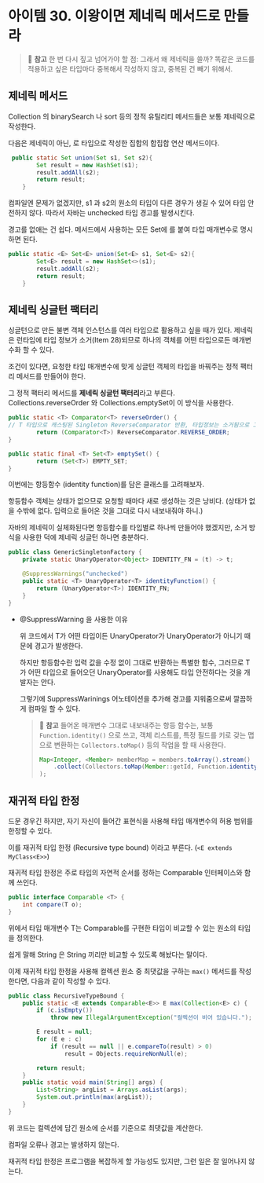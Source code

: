 # 아이템 30. 이왕이면 제네릭 메서드로 만들라

  > 📌 **참고**
  > 한 번 다시 짚고 넘어가야 할 점: 그래서 왜 제네릭을 쓸까?
  > 똑같은 코드를 적용하고 싶은 타입마다 중복해서 작성하지 않고, 중복된 건 빼기 위해서.

## 제네릭 메서드

Collection 의 binarySearch 나 sort 등의 정적 유틸리티 메서드들은 보통 제네릭으로 작성한다.

다음은 제네릭이 아닌, 로 타입으로 작성한 집합의 합집합 연산 메서드이다.

```Java
 public static Set union(Set s1, Set s2){
        Set result = new HashSet(s1);
        result.addAll(s2);
        return result;
    }
```

컴파일엔 문제가 없겠지만, s1 과 s2의 원소의 타입이 다른 경우가 생길 수 있어 타입 안전하지 않다. 따라서 자바는 unchecked 타입 경고를 발생시킨다.

경고를 없애는 건 쉽다. 메서드에서 사용하는 모든 Set에 <E>를 붙여 타입 매개변수로 명시하면 된다.

```Java
public static <E> Set<E> union(Set<E> s1, Set<E> s2){
        Set<E> result = new HashSet<>(s1);
        result.addAll(s2);
        return result;
    }

```

## 제네릭 싱글턴 팩터리

싱글턴으로 만든 불변 객체 인스턴스를 여러 타입으로 활용하고 싶을 때가 있다. 제네릭은 런타임에 타입 정보가 소거(Item 28)되므로 하나의 객체를 어떤 타입으로든 매개변수화 할 수 있다.

조건이 있다면, 요청한 타입 매개변수에 맞게 싱글턴 객체의 타입을 바꿔주는 정적 팩터리 메서드를 만들어야 한다.

그 정적 팩터리 메서드를 **제네릭 싱글턴 팩터리**라고 부른다. Collections.reverseOrder 와 Collections.emptySet이 이 방식을 사용한다.

```JAVA
public static <T> Comparator<T> reverseOrder() {
// T 타입으로 캐스팅된 Singleton ReverseComparator 반환, 타입정보는 소거됨으로 그때그때 캐스팅만 되는 것
        return (Comparator<T>) ReverseComparator.REVERSE_ORDER; 
}

public static final <T> Set<T> emptySet() { 
  		return (Set<T>) EMPTY_SET; 
}
```

이번에는 항등함수 (identity function)를 담은 클래스를 고려해보자.

항등함수 객체는 상태가 없으므로 요청할 때마다 새로 생성하는 것은 낭비다.
(상태가 없을 수밖에 없다. 입력으로 들어온 것을 그대로 다시 내보내줘야 하니.)

자바의 제네릭이 실체화된다면 항등함수를 타입별로 하나씩 만들어야 했겠지만,
소거 방식을 사용한 덕에 제네릭 싱글턴 하나면 충분하다.

```Java
public class GenericSingletonFactory {
    private static UnaryOperator<Object> IDENTITY_FN = (t) -> t;

    @SuppressWarnings("unchecked")
    public static <T> UnaryOperator<T> identityFunction() {
        return (UnaryOperator<T>) IDENTITY_FN;
    }
}
```

* @SuppressWarning 을 사용한 이유

  위 코드에서 T가 어떤 타입이든 UnaryOperator가 UnaryOperator가 아니기 때문에 경고가 발생한다.

  하지만 항등함수란 입력 값을 수정 없이 그대로 반환하는 특별한 함수, 그러므로 T가 어떤 타입으로 들어오던 UnaryOperator를 사용해도 타입 안전하다는 것을 개발자는 안다.

  그렇기에 SuppressWarinings 어노테이션을 추가해 경고를 지워줌으로써 깔끔하게 컴파일 할 수 있다. 

  > 📌 **참고**
  > 들어온 매개변수 그대로 내보내주는 항등 함수는, 보통 `Function.identity()` 으로 쓰고,
  > 객체 리스트를, 특정 필드를 키로 갖는 맵으로 변환하는 `Collectors.toMap()` 등의 작업을 할 때 사용한다.
  > ```Java
  > Map<Integer, <Member> memberMap = members.toArray().stream()
  >     .collect(Collectors.toMap(Member::getId, Function.identity())
  > );
  > ```

## 재귀적 타입 한정

드문 경우긴 하지만, 자기 자신이 들어간 표현식을 사용해 타입 매개변수의 허용 범위를 한정할 수 있다.

이를 재귀적 타입 한정 (Recursive type bound) 이라고 부른다. (`<E extends MyClass<E>>`)

재귀적 타입 한정은 주로 타입의 자연적 순서를 정하는 Comparable 인터페이스와 함께 쓰인다.

```JAVA
public interface Comparable <T>	{
  	int compare(T o);
}
```

위에서 타입 매개변수 T는 Comparable를 구현한 타입이 비교할 수 있는 원소의 타입을 정의한다.

쉽게 말해 String 은 String 끼리만 비교할 수 있도록 해놨다는 말이다.

이제 재귀적 타입 한정을 사용해 컬렉션 원소 중 최댓값을 구하는 `max()` 메서드를 작성한다면, 다음과 같이 작성할 수 있다.

```Java
public class RecursiveTypeBound {
    public static <E extends Comparable<E>> E max(Collection<E> c) {
        if (c.isEmpty())
            throw new IllegalArgumentException("컬렉션이 비어 있습니다.");

        E result = null;
        for (E e : c)
            if (result == null || e.compareTo(result) > 0)
                result = Objects.requireNonNull(e);

        return result;
    }
    public static void main(String[] args) {
        List<String> argList = Arrays.asList(args);
        System.out.println(max(argList));
    }
}
```

위 코드는 컬렉션에 담긴 원소에 순서를 기준으로 최댓값을 계산한다.

컴파일 오류나 경고는 발생하지 않는다.

재귀적 타입 한정은 프로그램을 복잡하게 할 가능성도 있지만, 그런 일은 잘 일어나지 않는다.